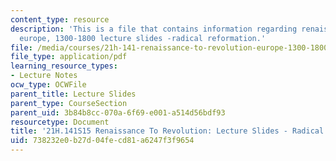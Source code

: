 ```yaml
---
content_type: resource
description: 'This is a file that contains information regarding renaissance to revolution:
  europe, 1300-1800 lecture slides -radical reformation.'
file: /media/courses/21h-141-renaissance-to-revolution-europe-1300-1800-spring-2015/738232e0b27d04fecd81a6247f3f9654_MIT21H_141S15_Radical.pdf
file_type: application/pdf
learning_resource_types:
- Lecture Notes
ocw_type: OCWFile
parent_title: Lecture Slides
parent_type: CourseSection
parent_uid: 3b84b8cc-070a-6f69-e001-a514d56bdf93
resourcetype: Document
title: '21H.141S15 Renaissance To Revolution: Lecture Slides - Radical Reformation'
uid: 738232e0-b27d-04fe-cd81-a6247f3f9654
---
```

